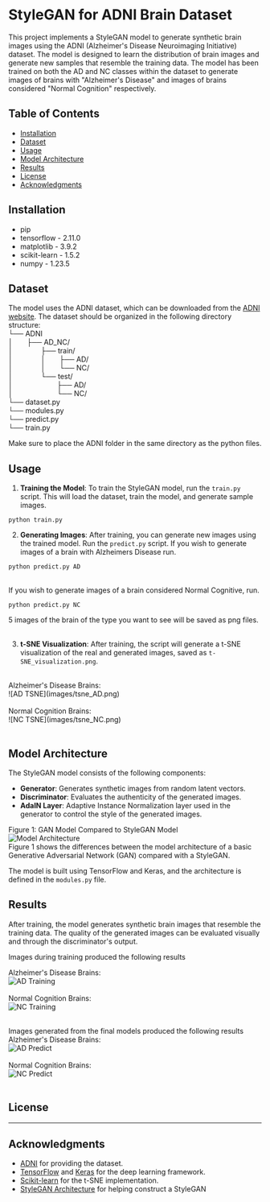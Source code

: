 # StyleGAN for ADNI Brain Dataset

This project implements a StyleGAN model to generate synthetic brain images using the ADNI (Alzheimer's Disease Neuroimaging Initiative) dataset. The model is designed to learn the distribution of brain images and generate new samples that resemble the training data. The model has been trained on both the AD and NC classes within the dataset to generate images of brains with "Alzheimer's Disease" and images of brains considered "Normal Cognition" respectively.

## Table of Contents

- [Installation](#installation)
- [Dataset](#dataset)
- [Usage](#usage)
- [Model Architecture](#model-architecture)
- [Results](#results)
- [License](#license)
- [Acknowledgments](#acknowledgments)




## Installation
- pip
- tensorflow - 2.11.0
- matplotlib - 3.9.2
- scikit-learn - 1.5.2
- numpy - 1.23.5

## Dataset

The model uses the ADNI dataset, which can be downloaded from the [ADNI website](http://adni.loni.usc.edu/). The dataset should be organized in the following directory structure: <br/>
└── ADNI <br/>
│&emsp;&emsp;├── AD_NC/ <br/>
│&emsp;&emsp;&emsp;&emsp;├── train/ <br/>
│&emsp;&emsp;&emsp;&emsp;│&emsp;&emsp;├── AD/ <br/>
│&emsp;&emsp;&emsp;&emsp;│&emsp;&emsp;└── NC/ <br/>
│&emsp;&emsp;&emsp;&emsp;└── test/ <br/>
│&emsp;&emsp;&emsp;&emsp;&emsp;&emsp;&nbsp;├── AD/ <br/>
│&emsp;&emsp;&emsp;&emsp;&emsp;&emsp;&nbsp;└── NC/ <br/>
└── dataset.py <br/>
└── modules.py <br/>
└── predict.py <br/>
└── train.py <br/>


Make sure to place the ADNI folder in the same directory as the python files.

## Usage

1. **Training the Model**: To train the StyleGAN model, run the `train.py` script. This will load the dataset, train the model, and generate sample images.

```
python train.py
```

2. **Generating Images**: After training, you can generate new images using the trained model. Run the `predict.py` script. If you wish to generate images of a brain with Alzheimers Disease run.

```
python predict.py AD
```
<br/>
  If you wish to generate images of a brain considered Normal Cognitive, run.

```
python predict.py NC
```

  5 images of the brain of the type you want to see will be saved as png files.
<br/>
<br/>

3. **t-SNE Visualization**: After training, the script will generate a t-SNE visualization of the real and generated images, saved as `t-SNE_visualization.png`.
<br/>
Alzheimer's Disease Brains:
<br/>
![AD TSNE](images/tsne_AD.png)
<br/>
<br/>
Normal Cognition Brains:
<br/>
![NC TSNE](images/tsne_NC.png)
<br/>
<br/>


## Model Architecture

The StyleGAN model consists of the following components:

- **Generator**: Generates synthetic images from random latent vectors.
- **Discriminator**: Evaluates the authenticity of the generated images.
- **AdaIN Layer**: Adaptive Instance Normalization layer used in the generator to control the style of the generated images.

Figure 1: GAN Model Compared to StyleGAN Model
<br/>
![Model Architecture](images/model_architecture.png)
<br/>
Figure 1 shows the differences between the model architecture of a basic Generative Adversarial Network (GAN) compared with a StyleGAN.

The model is built using TensorFlow and Keras, and the architecture is defined in the `modules.py` file.

## Results

After training, the model generates synthetic brain images that resemble the training data. The quality of the generated images can be evaluated visually and through the discriminator's output.

Images during training produced the following results

Alzheimer's Disease Brains:
<br/>
![AD Training](images/AD_images.gif)
<br/>
<br/>
Normal Cognition Brains:
<br/>
![NC Training](images/NC_images.gif)
<br/>
<br/>

Images generated from the final models produced the following results 
Alzheimer's Disease Brains:
<br/>
![AD Predict](images/AD_image.png)
<br/>
<br/>
Normal Cognition Brains:
<br/>
![NC Predict](images/NC_image.png)
<br/>
<br/>


## License

--------------------------------

## Acknowledgments

- [ADNI](http://adni.loni.usc.edu/) for providing the dataset.
- [TensorFlow](https://www.tensorflow.org/) and [Keras](https://keras.io/) for the deep learning framework.
- [Scikit-learn](https://scikit-learn.org/stable/) for the t-SNE implementation.
- [StyleGAN Architecture](https://arxiv.org/abs/1812.04948) for helping construct a StyleGAN
